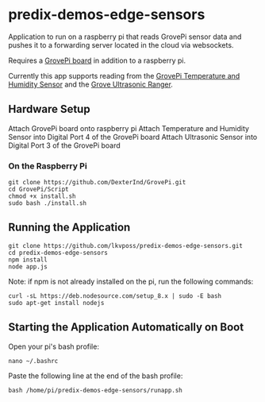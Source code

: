 # predix-demos-edge-sensors

Application to run on a raspberry pi that reads GrovePi sensor data and pushes it to a forwarding server located in the cloud via websockets.

Requires a [GrovePi board](https://www.dexterindustries.com/shop/grovepi-board/) in addition to a raspberry pi.

Currently this app supports reading from the [GrovePi Temperature and Humidity Sensor](https://www.seeedstudio.com/Grove-Temperature%26amp%3BHumidity-Sensor-Pro-p-838.html) and the [Grove Ultrasonic Ranger](https://www.seeedstudio.com/Grove-Ultrasonic-Ranger-p-960.html).

## Hardware Setup
Attach GrovePi board onto raspberry pi
Attach Temperature and Humidity Sensor into Digital Port 4 of the GrovePi board
Attach Ultrasonic Sensor into Digital Port 3 of the GrovePi board

### On the Raspberry Pi
```
git clone https://github.com/DexterInd/GrovePi.git
cd GrovePi/Script
chmod +x install.sh
sudo bash ./install.sh
```

## Running the Application
```
git clone https://github.com/lkvposs/predix-demos-edge-sensors.git
cd predix-demos-edge-sensors
npm install
node app.js
```
Note: if npm is not already installed on the pi, run the following commands:
```
curl -sL https://deb.nodesource.com/setup_8.x | sudo -E bash
sudo apt-get install nodejs
```

## Starting the Application Automatically on Boot
Open your pi's bash profile:
```
nano ~/.bashrc
```
Paste the following line at the end of the bash profile:
```
bash /home/pi/predix-demos-edge-sensors/runapp.sh
```
